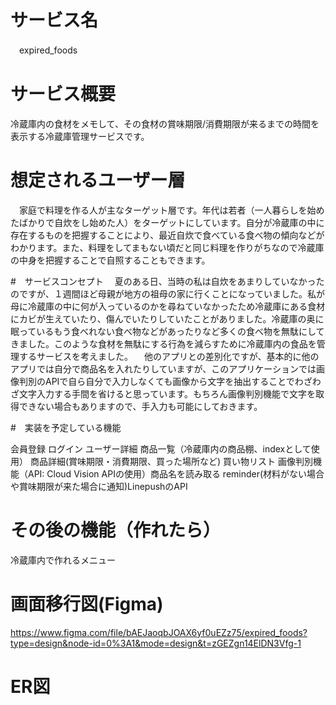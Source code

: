 # サービス名
　expired_foods

# サービス概要
 冷蔵庫内の食材をメモして、その食材の賞味期限/消費期限が来るまでの時間を表示する冷蔵庫管理サービスです。

 # 想定されるユーザー層
 　家庭で料理を作る人が主なターゲット層です。年代は若者（一人暮らしを始めたばかりで自炊をし始めた人）をターゲットにしています。自分が冷蔵庫の中に存在するものを把握することにより、最近自炊で食べている食べ物の傾向などがわかります。また、料理をしてまもない頃だと同じ料理を作りがちなので冷蔵庫の中身を把握することで自照することもできます。

 #　サービスコンセプト
 　夏のある日、当時の私は自炊をあまりしていなかったのですが、１週間ほど母親が地方の祖母の家に行くことになっていました。私が母に冷蔵庫の中に何が入っているのかを尋ねていなかったため冷蔵庫にある食材にカビが生えていたり、傷んでいたりしていたことがありました。冷蔵庫の奥に眠っているもう食べれない食べ物などがあったりなど多くの食べ物を無駄にしてきました。このような食材を無駄にする行為を減らすために冷蔵庫内の食品を管理するサービスを考えました。
 　他のアプリとの差別化ですが、基本的に他のアプリでは自分で商品名を入れたりしていますが、このアプリケーションでは画像判別のAPIで自ら自分で入力しなくても画像から文字を抽出することでわざわざ文字入力する手間を省けると思っています。もちろん画像判別機能で文字を取得できない場合もありますので、手入力も可能にしておきます。

 #　実装を予定している機能

 会員登録
 ログイン
 ユーザー詳細
 商品一覧（冷蔵庫内の商品棚、indexとして使用）
 商品詳細(賞味期限・消費期限、買った場所など)
 買い物リスト
 画像判別機能（API: Cloud Vision APIの使用）商品名を読み取る
 reminder(材料がない場合や賞味期限が来た場合に通知)LinepushのAPI

# その後の機能（作れたら）

冷蔵庫内で作れるメニュー



# 画面移行図(Figma)
https://www.figma.com/file/bAEJaoqbJOAX6yf0uEZz75/expired_foods?type=design&node-id=0%3A1&mode=design&t=zGEZgn14ElDN3Vfg-1

# ER図
<!--[if IE]><meta http-equiv="X-UA-Compatible" content="IE=5,IE=9" ><![endif]-->
<!DOCTYPE html>
<html>
<head>
<title>expired_foods.drawio.html</title>
<meta charset="utf-8"/>
</head>
<body>
<div class="mxgraph" style="max-width:100%;border:1px solid transparent;" data-mxgraph="{&quot;highlight&quot;:&quot;#0000ff&quot;,&quot;nav&quot;:true,&quot;resize&quot;:true,&quot;xml&quot;:&quot;&lt;mxfile host=\&quot;app.diagrams.net\&quot; modified=\&quot;2023-07-20T08:22:52.069Z\&quot; agent=\&quot;Mozilla/5.0 (Macintosh; Intel Mac OS X 10_15_7) AppleWebKit/605.1.15 (KHTML, like Gecko) Version/16.5.2 Safari/605.1.15\&quot; etag=\&quot;xbn2CbT_12UHIAE5gI_w\&quot; version=\&quot;21.6.3\&quot; type=\&quot;device\&quot;&gt;&lt;diagram name=\&quot;ページ1\&quot; id=\&quot;VnCjZFpdEaFDH6y5ZexM\&quot;&gt;&lt;mxGraphModel dx=\&quot;821\&quot; dy=\&quot;552\&quot; grid=\&quot;1\&quot; gridSize=\&quot;10\&quot; guides=\&quot;1\&quot; tooltips=\&quot;1\&quot; connect=\&quot;1\&quot; arrows=\&quot;1\&quot; fold=\&quot;1\&quot; page=\&quot;1\&quot; pageScale=\&quot;1\&quot; pageWidth=\&quot;827\&quot; pageHeight=\&quot;1169\&quot; math=\&quot;0\&quot; shadow=\&quot;0\&quot;&gt;&lt;root&gt;&lt;mxCell id=\&quot;0\&quot;/&gt;&lt;mxCell id=\&quot;1\&quot; parent=\&quot;0\&quot;/&gt;&lt;mxCell id=\&quot;s132GzXz32EJAhUQcE31-2\&quot; value=\&quot;users\&quot; style=\&quot;shape=table;startSize=30;container=1;collapsible=1;childLayout=tableLayout;fixedRows=1;rowLines=0;fontStyle=1;align=center;resizeLast=1;html=1;\&quot; parent=\&quot;1\&quot; vertex=\&quot;1\&quot;&gt;&lt;mxGeometry x=\&quot;120\&quot; y=\&quot;90\&quot; width=\&quot;200\&quot; height=\&quot;240\&quot; as=\&quot;geometry\&quot;/&gt;&lt;/mxCell&gt;&lt;mxCell id=\&quot;s132GzXz32EJAhUQcE31-3\&quot; value=\&quot;\&quot; style=\&quot;shape=tableRow;horizontal=0;startSize=0;swimlaneHead=0;swimlaneBody=0;fillColor=none;collapsible=0;dropTarget=0;points=[[0,0.5],[1,0.5]];portConstraint=eastwest;top=0;left=0;right=0;bottom=1;\&quot; parent=\&quot;s132GzXz32EJAhUQcE31-2\&quot; vertex=\&quot;1\&quot;&gt;&lt;mxGeometry y=\&quot;30\&quot; width=\&quot;200\&quot; height=\&quot;30\&quot; as=\&quot;geometry\&quot;/&gt;&lt;/mxCell&gt;&lt;mxCell id=\&quot;s132GzXz32EJAhUQcE31-4\&quot; value=\&quot;PK\&quot; style=\&quot;shape=partialRectangle;connectable=0;fillColor=none;top=0;left=0;bottom=0;right=0;fontStyle=1;overflow=hidden;whiteSpace=wrap;html=1;\&quot; parent=\&quot;s132GzXz32EJAhUQcE31-3\&quot; vertex=\&quot;1\&quot;&gt;&lt;mxGeometry width=\&quot;30\&quot; height=\&quot;30\&quot; as=\&quot;geometry\&quot;&gt;&lt;mxRectangle width=\&quot;30\&quot; height=\&quot;30\&quot; as=\&quot;alternateBounds\&quot;/&gt;&lt;/mxGeometry&gt;&lt;/mxCell&gt;&lt;mxCell id=\&quot;s132GzXz32EJAhUQcE31-5\&quot; value=\&quot;user_id\&quot; style=\&quot;shape=partialRectangle;connectable=0;fillColor=none;top=0;left=0;bottom=0;right=0;align=left;spacingLeft=6;fontStyle=5;overflow=hidden;whiteSpace=wrap;html=1;\&quot; parent=\&quot;s132GzXz32EJAhUQcE31-3\&quot; vertex=\&quot;1\&quot;&gt;&lt;mxGeometry x=\&quot;30\&quot; width=\&quot;170\&quot; height=\&quot;30\&quot; as=\&quot;geometry\&quot;&gt;&lt;mxRectangle width=\&quot;170\&quot; height=\&quot;30\&quot; as=\&quot;alternateBounds\&quot;/&gt;&lt;/mxGeometry&gt;&lt;/mxCell&gt;&lt;mxCell id=\&quot;s132GzXz32EJAhUQcE31-6\&quot; value=\&quot;\&quot; style=\&quot;shape=tableRow;horizontal=0;startSize=0;swimlaneHead=0;swimlaneBody=0;fillColor=none;collapsible=0;dropTarget=0;points=[[0,0.5],[1,0.5]];portConstraint=eastwest;top=0;left=0;right=0;bottom=0;\&quot; parent=\&quot;s132GzXz32EJAhUQcE31-2\&quot; vertex=\&quot;1\&quot;&gt;&lt;mxGeometry y=\&quot;60\&quot; width=\&quot;200\&quot; height=\&quot;30\&quot; as=\&quot;geometry\&quot;/&gt;&lt;/mxCell&gt;&lt;mxCell id=\&quot;s132GzXz32EJAhUQcE31-7\&quot; value=\&quot;\&quot; style=\&quot;shape=partialRectangle;connectable=0;fillColor=none;top=0;left=0;bottom=0;right=0;editable=1;overflow=hidden;whiteSpace=wrap;html=1;\&quot; parent=\&quot;s132GzXz32EJAhUQcE31-6\&quot; vertex=\&quot;1\&quot;&gt;&lt;mxGeometry width=\&quot;30\&quot; height=\&quot;30\&quot; as=\&quot;geometry\&quot;&gt;&lt;mxRectangle width=\&quot;30\&quot; height=\&quot;30\&quot; as=\&quot;alternateBounds\&quot;/&gt;&lt;/mxGeometry&gt;&lt;/mxCell&gt;&lt;mxCell id=\&quot;s132GzXz32EJAhUQcE31-8\&quot; value=\&quot;email &amp;amp;nbsp; &amp;amp;nbsp; &amp;amp;nbsp; &amp;amp;nbsp; &amp;amp;nbsp; &amp;amp;nbsp; &amp;amp;nbsp; &amp;amp;nbsp; &amp;amp;nbsp; &amp;amp;nbsp; &amp;amp;nbsp; :string\&quot; style=\&quot;shape=partialRectangle;connectable=0;fillColor=none;top=0;left=0;bottom=0;right=0;align=left;spacingLeft=6;overflow=hidden;whiteSpace=wrap;html=1;\&quot; parent=\&quot;s132GzXz32EJAhUQcE31-6\&quot; vertex=\&quot;1\&quot;&gt;&lt;mxGeometry x=\&quot;30\&quot; width=\&quot;170\&quot; height=\&quot;30\&quot; as=\&quot;geometry\&quot;&gt;&lt;mxRectangle width=\&quot;170\&quot; height=\&quot;30\&quot; as=\&quot;alternateBounds\&quot;/&gt;&lt;/mxGeometry&gt;&lt;/mxCell&gt;&lt;mxCell id=\&quot;s132GzXz32EJAhUQcE31-9\&quot; value=\&quot;\&quot; style=\&quot;shape=tableRow;horizontal=0;startSize=0;swimlaneHead=0;swimlaneBody=0;fillColor=none;collapsible=0;dropTarget=0;points=[[0,0.5],[1,0.5]];portConstraint=eastwest;top=0;left=0;right=0;bottom=0;\&quot; parent=\&quot;s132GzXz32EJAhUQcE31-2\&quot; vertex=\&quot;1\&quot;&gt;&lt;mxGeometry y=\&quot;90\&quot; width=\&quot;200\&quot; height=\&quot;30\&quot; as=\&quot;geometry\&quot;/&gt;&lt;/mxCell&gt;&lt;mxCell id=\&quot;s132GzXz32EJAhUQcE31-10\&quot; value=\&quot;\&quot; style=\&quot;shape=partialRectangle;connectable=0;fillColor=none;top=0;left=0;bottom=0;right=0;editable=1;overflow=hidden;whiteSpace=wrap;html=1;\&quot; parent=\&quot;s132GzXz32EJAhUQcE31-9\&quot; vertex=\&quot;1\&quot;&gt;&lt;mxGeometry width=\&quot;30\&quot; height=\&quot;30\&quot; as=\&quot;geometry\&quot;&gt;&lt;mxRectangle width=\&quot;30\&quot; height=\&quot;30\&quot; as=\&quot;alternateBounds\&quot;/&gt;&lt;/mxGeometry&gt;&lt;/mxCell&gt;&lt;mxCell id=\&quot;s132GzXz32EJAhUQcE31-11\&quot; value=\&quot;password &amp;amp;nbsp; &amp;amp;nbsp; &amp;amp;nbsp; &amp;amp;nbsp; &amp;amp;nbsp; &amp;amp;nbsp; &amp;amp;nbsp; &amp;amp;nbsp;:string\&quot; style=\&quot;shape=partialRectangle;connectable=0;fillColor=none;top=0;left=0;bottom=0;right=0;align=left;spacingLeft=6;overflow=hidden;whiteSpace=wrap;html=1;\&quot; parent=\&quot;s132GzXz32EJAhUQcE31-9\&quot; vertex=\&quot;1\&quot;&gt;&lt;mxGeometry x=\&quot;30\&quot; width=\&quot;170\&quot; height=\&quot;30\&quot; as=\&quot;geometry\&quot;&gt;&lt;mxRectangle width=\&quot;170\&quot; height=\&quot;30\&quot; as=\&quot;alternateBounds\&quot;/&gt;&lt;/mxGeometry&gt;&lt;/mxCell&gt;&lt;mxCell id=\&quot;s132GzXz32EJAhUQcE31-12\&quot; value=\&quot;\&quot; style=\&quot;shape=tableRow;horizontal=0;startSize=0;swimlaneHead=0;swimlaneBody=0;fillColor=none;collapsible=0;dropTarget=0;points=[[0,0.5],[1,0.5]];portConstraint=eastwest;top=0;left=0;right=0;bottom=0;\&quot; parent=\&quot;s132GzXz32EJAhUQcE31-2\&quot; vertex=\&quot;1\&quot;&gt;&lt;mxGeometry y=\&quot;120\&quot; width=\&quot;200\&quot; height=\&quot;30\&quot; as=\&quot;geometry\&quot;/&gt;&lt;/mxCell&gt;&lt;mxCell id=\&quot;s132GzXz32EJAhUQcE31-13\&quot; value=\&quot;\&quot; style=\&quot;shape=partialRectangle;connectable=0;fillColor=none;top=0;left=0;bottom=0;right=0;editable=1;overflow=hidden;whiteSpace=wrap;html=1;\&quot; parent=\&quot;s132GzXz32EJAhUQcE31-12\&quot; vertex=\&quot;1\&quot;&gt;&lt;mxGeometry width=\&quot;30\&quot; height=\&quot;30\&quot; as=\&quot;geometry\&quot;&gt;&lt;mxRectangle width=\&quot;30\&quot; height=\&quot;30\&quot; as=\&quot;alternateBounds\&quot;/&gt;&lt;/mxGeometry&gt;&lt;/mxCell&gt;&lt;mxCell id=\&quot;s132GzXz32EJAhUQcE31-14\&quot; value=\&quot;crypted_password :string\&quot; style=\&quot;shape=partialRectangle;connectable=0;fillColor=none;top=0;left=0;bottom=0;right=0;align=left;spacingLeft=6;overflow=hidden;whiteSpace=wrap;html=1;\&quot; parent=\&quot;s132GzXz32EJAhUQcE31-12\&quot; vertex=\&quot;1\&quot;&gt;&lt;mxGeometry x=\&quot;30\&quot; width=\&quot;170\&quot; height=\&quot;30\&quot; as=\&quot;geometry\&quot;&gt;&lt;mxRectangle width=\&quot;170\&quot; height=\&quot;30\&quot; as=\&quot;alternateBounds\&quot;/&gt;&lt;/mxGeometry&gt;&lt;/mxCell&gt;&lt;mxCell id=\&quot;s132GzXz32EJAhUQcE31-15\&quot; style=\&quot;shape=tableRow;horizontal=0;startSize=0;swimlaneHead=0;swimlaneBody=0;fillColor=none;collapsible=0;dropTarget=0;points=[[0,0.5],[1,0.5]];portConstraint=eastwest;top=0;left=0;right=0;bottom=0;\&quot; parent=\&quot;s132GzXz32EJAhUQcE31-2\&quot; vertex=\&quot;1\&quot;&gt;&lt;mxGeometry y=\&quot;150\&quot; width=\&quot;200\&quot; height=\&quot;30\&quot; as=\&quot;geometry\&quot;/&gt;&lt;/mxCell&gt;&lt;mxCell id=\&quot;s132GzXz32EJAhUQcE31-16\&quot; style=\&quot;shape=partialRectangle;connectable=0;fillColor=none;top=0;left=0;bottom=0;right=0;editable=1;overflow=hidden;whiteSpace=wrap;html=1;\&quot; parent=\&quot;s132GzXz32EJAhUQcE31-15\&quot; vertex=\&quot;1\&quot;&gt;&lt;mxGeometry width=\&quot;30\&quot; height=\&quot;30\&quot; as=\&quot;geometry\&quot;&gt;&lt;mxRectangle width=\&quot;30\&quot; height=\&quot;30\&quot; as=\&quot;alternateBounds\&quot;/&gt;&lt;/mxGeometry&gt;&lt;/mxCell&gt;&lt;mxCell id=\&quot;s132GzXz32EJAhUQcE31-17\&quot; value=\&quot;salt &amp;amp;nbsp; &amp;amp;nbsp; &amp;amp;nbsp; &amp;amp;nbsp; &amp;amp;nbsp; &amp;amp;nbsp; &amp;amp;nbsp; &amp;amp;nbsp; &amp;amp;nbsp; &amp;amp;nbsp; &amp;amp;nbsp; &amp;amp;nbsp; :string\&quot; style=\&quot;shape=partialRectangle;connectable=0;fillColor=none;top=0;left=0;bottom=0;right=0;align=left;spacingLeft=6;overflow=hidden;whiteSpace=wrap;html=1;\&quot; parent=\&quot;s132GzXz32EJAhUQcE31-15\&quot; vertex=\&quot;1\&quot;&gt;&lt;mxGeometry x=\&quot;30\&quot; width=\&quot;170\&quot; height=\&quot;30\&quot; as=\&quot;geometry\&quot;&gt;&lt;mxRectangle width=\&quot;170\&quot; height=\&quot;30\&quot; as=\&quot;alternateBounds\&quot;/&gt;&lt;/mxGeometry&gt;&lt;/mxCell&gt;&lt;mxCell id=\&quot;s132GzXz32EJAhUQcE31-95\&quot; style=\&quot;shape=tableRow;horizontal=0;startSize=0;swimlaneHead=0;swimlaneBody=0;fillColor=none;collapsible=0;dropTarget=0;points=[[0,0.5],[1,0.5]];portConstraint=eastwest;top=0;left=0;right=0;bottom=0;\&quot; parent=\&quot;s132GzXz32EJAhUQcE31-2\&quot; vertex=\&quot;1\&quot;&gt;&lt;mxGeometry y=\&quot;180\&quot; width=\&quot;200\&quot; height=\&quot;30\&quot; as=\&quot;geometry\&quot;/&gt;&lt;/mxCell&gt;&lt;mxCell id=\&quot;s132GzXz32EJAhUQcE31-96\&quot; style=\&quot;shape=partialRectangle;connectable=0;fillColor=none;top=0;left=0;bottom=0;right=0;editable=1;overflow=hidden;whiteSpace=wrap;html=1;\&quot; parent=\&quot;s132GzXz32EJAhUQcE31-95\&quot; vertex=\&quot;1\&quot;&gt;&lt;mxGeometry width=\&quot;30\&quot; height=\&quot;30\&quot; as=\&quot;geometry\&quot;&gt;&lt;mxRectangle width=\&quot;30\&quot; height=\&quot;30\&quot; as=\&quot;alternateBounds\&quot;/&gt;&lt;/mxGeometry&gt;&lt;/mxCell&gt;&lt;mxCell id=\&quot;s132GzXz32EJAhUQcE31-97\&quot; value=\&quot;name &amp;amp;nbsp; &amp;amp;nbsp; &amp;amp;nbsp; &amp;amp;nbsp; &amp;amp;nbsp; &amp;amp;nbsp; &amp;amp;nbsp; &amp;amp;nbsp; &amp;amp;nbsp; &amp;amp;nbsp; :string\&quot; style=\&quot;shape=partialRectangle;connectable=0;fillColor=none;top=0;left=0;bottom=0;right=0;align=left;spacingLeft=6;overflow=hidden;whiteSpace=wrap;html=1;\&quot; parent=\&quot;s132GzXz32EJAhUQcE31-95\&quot; vertex=\&quot;1\&quot;&gt;&lt;mxGeometry x=\&quot;30\&quot; width=\&quot;170\&quot; height=\&quot;30\&quot; as=\&quot;geometry\&quot;&gt;&lt;mxRectangle width=\&quot;170\&quot; height=\&quot;30\&quot; as=\&quot;alternateBounds\&quot;/&gt;&lt;/mxGeometry&gt;&lt;/mxCell&gt;&lt;mxCell id=\&quot;s132GzXz32EJAhUQcE31-102\&quot; style=\&quot;shape=tableRow;horizontal=0;startSize=0;swimlaneHead=0;swimlaneBody=0;fillColor=none;collapsible=0;dropTarget=0;points=[[0,0.5],[1,0.5]];portConstraint=eastwest;top=0;left=0;right=0;bottom=0;\&quot; parent=\&quot;s132GzXz32EJAhUQcE31-2\&quot; vertex=\&quot;1\&quot;&gt;&lt;mxGeometry y=\&quot;210\&quot; width=\&quot;200\&quot; height=\&quot;30\&quot; as=\&quot;geometry\&quot;/&gt;&lt;/mxCell&gt;&lt;mxCell id=\&quot;s132GzXz32EJAhUQcE31-103\&quot; style=\&quot;shape=partialRectangle;connectable=0;fillColor=none;top=0;left=0;bottom=0;right=0;editable=1;overflow=hidden;whiteSpace=wrap;html=1;\&quot; parent=\&quot;s132GzXz32EJAhUQcE31-102\&quot; vertex=\&quot;1\&quot;&gt;&lt;mxGeometry width=\&quot;30\&quot; height=\&quot;30\&quot; as=\&quot;geometry\&quot;&gt;&lt;mxRectangle width=\&quot;30\&quot; height=\&quot;30\&quot; as=\&quot;alternateBounds\&quot;/&gt;&lt;/mxGeometry&gt;&lt;/mxCell&gt;&lt;mxCell id=\&quot;s132GzXz32EJAhUQcE31-104\&quot; value=\&quot;role &amp;amp;nbsp; &amp;amp;nbsp; &amp;amp;nbsp; &amp;amp;nbsp; &amp;amp;nbsp; &amp;amp;nbsp; &amp;amp;nbsp; &amp;amp;nbsp; &amp;amp;nbsp; &amp;amp;nbsp; &amp;amp;nbsp; &amp;amp;nbsp;:integer\&quot; style=\&quot;shape=partialRectangle;connectable=0;fillColor=none;top=0;left=0;bottom=0;right=0;align=left;spacingLeft=6;overflow=hidden;whiteSpace=wrap;html=1;\&quot; parent=\&quot;s132GzXz32EJAhUQcE31-102\&quot; vertex=\&quot;1\&quot;&gt;&lt;mxGeometry x=\&quot;30\&quot; width=\&quot;170\&quot; height=\&quot;30\&quot; as=\&quot;geometry\&quot;&gt;&lt;mxRectangle width=\&quot;170\&quot; height=\&quot;30\&quot; as=\&quot;alternateBounds\&quot;/&gt;&lt;/mxGeometry&gt;&lt;/mxCell&gt;&lt;mxCell id=\&quot;s132GzXz32EJAhUQcE31-37\&quot; value=\&quot;items\&quot; style=\&quot;shape=table;startSize=30;container=1;collapsible=1;childLayout=tableLayout;fixedRows=1;rowLines=0;fontStyle=1;align=center;resizeLast=1;html=1;\&quot; parent=\&quot;1\&quot; vertex=\&quot;1\&quot;&gt;&lt;mxGeometry x=\&quot;420\&quot; y=\&quot;70\&quot; width=\&quot;180\&quot; height=\&quot;210\&quot; as=\&quot;geometry\&quot;/&gt;&lt;/mxCell&gt;&lt;mxCell id=\&quot;s132GzXz32EJAhUQcE31-38\&quot; value=\&quot;\&quot; style=\&quot;shape=tableRow;horizontal=0;startSize=0;swimlaneHead=0;swimlaneBody=0;fillColor=none;collapsible=0;dropTarget=0;points=[[0,0.5],[1,0.5]];portConstraint=eastwest;top=0;left=0;right=0;bottom=1;\&quot; parent=\&quot;s132GzXz32EJAhUQcE31-37\&quot; vertex=\&quot;1\&quot;&gt;&lt;mxGeometry y=\&quot;30\&quot; width=\&quot;180\&quot; height=\&quot;30\&quot; as=\&quot;geometry\&quot;/&gt;&lt;/mxCell&gt;&lt;mxCell id=\&quot;s132GzXz32EJAhUQcE31-39\&quot; value=\&quot;PK\&quot; style=\&quot;shape=partialRectangle;connectable=0;fillColor=none;top=0;left=0;bottom=0;right=0;fontStyle=1;overflow=hidden;whiteSpace=wrap;html=1;\&quot; parent=\&quot;s132GzXz32EJAhUQcE31-38\&quot; vertex=\&quot;1\&quot;&gt;&lt;mxGeometry width=\&quot;30\&quot; height=\&quot;30\&quot; as=\&quot;geometry\&quot;&gt;&lt;mxRectangle width=\&quot;30\&quot; height=\&quot;30\&quot; as=\&quot;alternateBounds\&quot;/&gt;&lt;/mxGeometry&gt;&lt;/mxCell&gt;&lt;mxCell id=\&quot;s132GzXz32EJAhUQcE31-40\&quot; value=\&quot;item_id\&quot; style=\&quot;shape=partialRectangle;connectable=0;fillColor=none;top=0;left=0;bottom=0;right=0;align=left;spacingLeft=6;fontStyle=5;overflow=hidden;whiteSpace=wrap;html=1;\&quot; parent=\&quot;s132GzXz32EJAhUQcE31-38\&quot; vertex=\&quot;1\&quot;&gt;&lt;mxGeometry x=\&quot;30\&quot; width=\&quot;150\&quot; height=\&quot;30\&quot; as=\&quot;geometry\&quot;&gt;&lt;mxRectangle width=\&quot;150\&quot; height=\&quot;30\&quot; as=\&quot;alternateBounds\&quot;/&gt;&lt;/mxGeometry&gt;&lt;/mxCell&gt;&lt;mxCell id=\&quot;s132GzXz32EJAhUQcE31-41\&quot; value=\&quot;\&quot; style=\&quot;shape=tableRow;horizontal=0;startSize=0;swimlaneHead=0;swimlaneBody=0;fillColor=none;collapsible=0;dropTarget=0;points=[[0,0.5],[1,0.5]];portConstraint=eastwest;top=0;left=0;right=0;bottom=0;\&quot; parent=\&quot;s132GzXz32EJAhUQcE31-37\&quot; vertex=\&quot;1\&quot;&gt;&lt;mxGeometry y=\&quot;60\&quot; width=\&quot;180\&quot; height=\&quot;30\&quot; as=\&quot;geometry\&quot;/&gt;&lt;/mxCell&gt;&lt;mxCell id=\&quot;s132GzXz32EJAhUQcE31-42\&quot; value=\&quot;\&quot; style=\&quot;shape=partialRectangle;connectable=0;fillColor=none;top=0;left=0;bottom=0;right=0;editable=1;overflow=hidden;whiteSpace=wrap;html=1;\&quot; parent=\&quot;s132GzXz32EJAhUQcE31-41\&quot; vertex=\&quot;1\&quot;&gt;&lt;mxGeometry width=\&quot;30\&quot; height=\&quot;30\&quot; as=\&quot;geometry\&quot;&gt;&lt;mxRectangle width=\&quot;30\&quot; height=\&quot;30\&quot; as=\&quot;alternateBounds\&quot;/&gt;&lt;/mxGeometry&gt;&lt;/mxCell&gt;&lt;mxCell id=\&quot;s132GzXz32EJAhUQcE31-43\&quot; value=\&quot;name &amp;amp;nbsp; &amp;amp;nbsp; &amp;amp;nbsp; &amp;amp;nbsp; &amp;amp;nbsp; &amp;amp;nbsp; &amp;amp;nbsp; :string\&quot; style=\&quot;shape=partialRectangle;connectable=0;fillColor=none;top=0;left=0;bottom=0;right=0;align=left;spacingLeft=6;overflow=hidden;whiteSpace=wrap;html=1;\&quot; parent=\&quot;s132GzXz32EJAhUQcE31-41\&quot; vertex=\&quot;1\&quot;&gt;&lt;mxGeometry x=\&quot;30\&quot; width=\&quot;150\&quot; height=\&quot;30\&quot; as=\&quot;geometry\&quot;&gt;&lt;mxRectangle width=\&quot;150\&quot; height=\&quot;30\&quot; as=\&quot;alternateBounds\&quot;/&gt;&lt;/mxGeometry&gt;&lt;/mxCell&gt;&lt;mxCell id=\&quot;s132GzXz32EJAhUQcE31-44\&quot; value=\&quot;\&quot; style=\&quot;shape=tableRow;horizontal=0;startSize=0;swimlaneHead=0;swimlaneBody=0;fillColor=none;collapsible=0;dropTarget=0;points=[[0,0.5],[1,0.5]];portConstraint=eastwest;top=0;left=0;right=0;bottom=0;\&quot; parent=\&quot;s132GzXz32EJAhUQcE31-37\&quot; vertex=\&quot;1\&quot;&gt;&lt;mxGeometry y=\&quot;90\&quot; width=\&quot;180\&quot; height=\&quot;30\&quot; as=\&quot;geometry\&quot;/&gt;&lt;/mxCell&gt;&lt;mxCell id=\&quot;s132GzXz32EJAhUQcE31-45\&quot; value=\&quot;\&quot; style=\&quot;shape=partialRectangle;connectable=0;fillColor=none;top=0;left=0;bottom=0;right=0;editable=1;overflow=hidden;whiteSpace=wrap;html=1;\&quot; parent=\&quot;s132GzXz32EJAhUQcE31-44\&quot; vertex=\&quot;1\&quot;&gt;&lt;mxGeometry width=\&quot;30\&quot; height=\&quot;30\&quot; as=\&quot;geometry\&quot;&gt;&lt;mxRectangle width=\&quot;30\&quot; height=\&quot;30\&quot; as=\&quot;alternateBounds\&quot;/&gt;&lt;/mxGeometry&gt;&lt;/mxCell&gt;&lt;mxCell id=\&quot;s132GzXz32EJAhUQcE31-46\&quot; value=\&quot;count &amp;amp;nbsp; &amp;amp;nbsp; &amp;amp;nbsp; &amp;amp;nbsp; &amp;amp;nbsp; &amp;amp;nbsp; &amp;amp;nbsp; :integer\&quot; style=\&quot;shape=partialRectangle;connectable=0;fillColor=none;top=0;left=0;bottom=0;right=0;align=left;spacingLeft=6;overflow=hidden;whiteSpace=wrap;html=1;\&quot; parent=\&quot;s132GzXz32EJAhUQcE31-44\&quot; vertex=\&quot;1\&quot;&gt;&lt;mxGeometry x=\&quot;30\&quot; width=\&quot;150\&quot; height=\&quot;30\&quot; as=\&quot;geometry\&quot;&gt;&lt;mxRectangle width=\&quot;150\&quot; height=\&quot;30\&quot; as=\&quot;alternateBounds\&quot;/&gt;&lt;/mxGeometry&gt;&lt;/mxCell&gt;&lt;mxCell id=\&quot;s132GzXz32EJAhUQcE31-47\&quot; value=\&quot;\&quot; style=\&quot;shape=tableRow;horizontal=0;startSize=0;swimlaneHead=0;swimlaneBody=0;fillColor=none;collapsible=0;dropTarget=0;points=[[0,0.5],[1,0.5]];portConstraint=eastwest;top=0;left=0;right=0;bottom=0;\&quot; parent=\&quot;s132GzXz32EJAhUQcE31-37\&quot; vertex=\&quot;1\&quot;&gt;&lt;mxGeometry y=\&quot;120\&quot; width=\&quot;180\&quot; height=\&quot;30\&quot; as=\&quot;geometry\&quot;/&gt;&lt;/mxCell&gt;&lt;mxCell id=\&quot;s132GzXz32EJAhUQcE31-48\&quot; value=\&quot;\&quot; style=\&quot;shape=partialRectangle;connectable=0;fillColor=none;top=0;left=0;bottom=0;right=0;editable=1;overflow=hidden;whiteSpace=wrap;html=1;\&quot; parent=\&quot;s132GzXz32EJAhUQcE31-47\&quot; vertex=\&quot;1\&quot;&gt;&lt;mxGeometry width=\&quot;30\&quot; height=\&quot;30\&quot; as=\&quot;geometry\&quot;&gt;&lt;mxRectangle width=\&quot;30\&quot; height=\&quot;30\&quot; as=\&quot;alternateBounds\&quot;/&gt;&lt;/mxGeometry&gt;&lt;/mxCell&gt;&lt;mxCell id=\&quot;s132GzXz32EJAhUQcE31-49\&quot; value=\&quot;expired_at &amp;amp;nbsp; &amp;amp;nbsp; &amp;amp;nbsp; :datetime\&quot; style=\&quot;shape=partialRectangle;connectable=0;fillColor=none;top=0;left=0;bottom=0;right=0;align=left;spacingLeft=6;overflow=hidden;whiteSpace=wrap;html=1;\&quot; parent=\&quot;s132GzXz32EJAhUQcE31-47\&quot; vertex=\&quot;1\&quot;&gt;&lt;mxGeometry x=\&quot;30\&quot; width=\&quot;150\&quot; height=\&quot;30\&quot; as=\&quot;geometry\&quot;&gt;&lt;mxRectangle width=\&quot;150\&quot; height=\&quot;30\&quot; as=\&quot;alternateBounds\&quot;/&gt;&lt;/mxGeometry&gt;&lt;/mxCell&gt;&lt;mxCell id=\&quot;s132GzXz32EJAhUQcE31-50\&quot; style=\&quot;shape=tableRow;horizontal=0;startSize=0;swimlaneHead=0;swimlaneBody=0;fillColor=none;collapsible=0;dropTarget=0;points=[[0,0.5],[1,0.5]];portConstraint=eastwest;top=0;left=0;right=0;bottom=0;\&quot; parent=\&quot;s132GzXz32EJAhUQcE31-37\&quot; vertex=\&quot;1\&quot;&gt;&lt;mxGeometry y=\&quot;150\&quot; width=\&quot;180\&quot; height=\&quot;30\&quot; as=\&quot;geometry\&quot;/&gt;&lt;/mxCell&gt;&lt;mxCell id=\&quot;s132GzXz32EJAhUQcE31-51\&quot; style=\&quot;shape=partialRectangle;connectable=0;fillColor=none;top=0;left=0;bottom=0;right=0;editable=1;overflow=hidden;whiteSpace=wrap;html=1;\&quot; parent=\&quot;s132GzXz32EJAhUQcE31-50\&quot; vertex=\&quot;1\&quot;&gt;&lt;mxGeometry width=\&quot;30\&quot; height=\&quot;30\&quot; as=\&quot;geometry\&quot;&gt;&lt;mxRectangle width=\&quot;30\&quot; height=\&quot;30\&quot; as=\&quot;alternateBounds\&quot;/&gt;&lt;/mxGeometry&gt;&lt;/mxCell&gt;&lt;mxCell id=\&quot;s132GzXz32EJAhUQcE31-52\&quot; value=\&quot;image &amp;amp;nbsp; &amp;amp;nbsp; &amp;amp;nbsp; &amp;amp;nbsp; &amp;amp;nbsp; &amp;amp;nbsp; &amp;amp;nbsp;:string\&quot; style=\&quot;shape=partialRectangle;connectable=0;fillColor=none;top=0;left=0;bottom=0;right=0;align=left;spacingLeft=6;overflow=hidden;whiteSpace=wrap;html=1;\&quot; parent=\&quot;s132GzXz32EJAhUQcE31-50\&quot; vertex=\&quot;1\&quot;&gt;&lt;mxGeometry x=\&quot;30\&quot; width=\&quot;150\&quot; height=\&quot;30\&quot; as=\&quot;geometry\&quot;&gt;&lt;mxRectangle width=\&quot;150\&quot; height=\&quot;30\&quot; as=\&quot;alternateBounds\&quot;/&gt;&lt;/mxGeometry&gt;&lt;/mxCell&gt;&lt;mxCell id=\&quot;s132GzXz32EJAhUQcE31-57\&quot; style=\&quot;shape=tableRow;horizontal=0;startSize=0;swimlaneHead=0;swimlaneBody=0;fillColor=none;collapsible=0;dropTarget=0;points=[[0,0.5],[1,0.5]];portConstraint=eastwest;top=0;left=0;right=0;bottom=0;\&quot; parent=\&quot;s132GzXz32EJAhUQcE31-37\&quot; vertex=\&quot;1\&quot;&gt;&lt;mxGeometry y=\&quot;180\&quot; width=\&quot;180\&quot; height=\&quot;30\&quot; as=\&quot;geometry\&quot;/&gt;&lt;/mxCell&gt;&lt;mxCell id=\&quot;s132GzXz32EJAhUQcE31-58\&quot; style=\&quot;shape=partialRectangle;connectable=0;fillColor=none;top=0;left=0;bottom=0;right=0;editable=1;overflow=hidden;whiteSpace=wrap;html=1;\&quot; parent=\&quot;s132GzXz32EJAhUQcE31-57\&quot; vertex=\&quot;1\&quot;&gt;&lt;mxGeometry width=\&quot;30\&quot; height=\&quot;30\&quot; as=\&quot;geometry\&quot;&gt;&lt;mxRectangle width=\&quot;30\&quot; height=\&quot;30\&quot; as=\&quot;alternateBounds\&quot;/&gt;&lt;/mxGeometry&gt;&lt;/mxCell&gt;&lt;mxCell id=\&quot;s132GzXz32EJAhUQcE31-59\&quot; value=\&quot;user_id &amp;amp;nbsp; &amp;amp;nbsp; &amp;amp;nbsp; &amp;amp;nbsp; &amp;amp;nbsp; &amp;amp;nbsp;:string\&quot; style=\&quot;shape=partialRectangle;connectable=0;fillColor=none;top=0;left=0;bottom=0;right=0;align=left;spacingLeft=6;overflow=hidden;whiteSpace=wrap;html=1;\&quot; parent=\&quot;s132GzXz32EJAhUQcE31-57\&quot; vertex=\&quot;1\&quot;&gt;&lt;mxGeometry x=\&quot;30\&quot; width=\&quot;150\&quot; height=\&quot;30\&quot; as=\&quot;geometry\&quot;&gt;&lt;mxRectangle width=\&quot;150\&quot; height=\&quot;30\&quot; as=\&quot;alternateBounds\&quot;/&gt;&lt;/mxGeometry&gt;&lt;/mxCell&gt;&lt;mxCell id=\&quot;s132GzXz32EJAhUQcE31-56\&quot; value=\&quot;\&quot; style=\&quot;edgeStyle=entityRelationEdgeStyle;fontSize=12;html=1;endArrow=ERzeroToMany;startArrow=ERmandOne;rounded=0;exitX=1;exitY=0.5;exitDx=0;exitDy=0;entryX=0.006;entryY=0.3;entryDx=0;entryDy=0;entryPerimeter=0;\&quot; parent=\&quot;1\&quot; source=\&quot;s132GzXz32EJAhUQcE31-3\&quot; target=\&quot;s132GzXz32EJAhUQcE31-57\&quot; edge=\&quot;1\&quot;&gt;&lt;mxGeometry width=\&quot;100\&quot; height=\&quot;100\&quot; relative=\&quot;1\&quot; as=\&quot;geometry\&quot;&gt;&lt;mxPoint x=\&quot;224\&quot; y=\&quot;190\&quot; as=\&quot;sourcePoint\&quot;/&gt;&lt;mxPoint x=\&quot;320\&quot; y=\&quot;230\&quot; as=\&quot;targetPoint\&quot;/&gt;&lt;Array as=\&quot;points\&quot;&gt;&lt;mxPoint x=\&quot;324\&quot; y=\&quot;120\&quot;/&gt;&lt;mxPoint x=\&quot;330\&quot; y=\&quot;230\&quot;/&gt;&lt;/Array&gt;&lt;/mxGeometry&gt;&lt;/mxCell&gt;&lt;mxCell id=\&quot;s132GzXz32EJAhUQcE31-60\&quot; value=\&quot;reminders\&quot; style=\&quot;shape=table;startSize=30;container=1;collapsible=1;childLayout=tableLayout;fixedRows=1;rowLines=0;fontStyle=1;align=center;resizeLast=1;html=1;\&quot; parent=\&quot;1\&quot; vertex=\&quot;1\&quot;&gt;&lt;mxGeometry x=\&quot;390\&quot; y=\&quot;400\&quot; width=\&quot;180\&quot; height=\&quot;210\&quot; as=\&quot;geometry\&quot;/&gt;&lt;/mxCell&gt;&lt;mxCell id=\&quot;s132GzXz32EJAhUQcE31-61\&quot; value=\&quot;\&quot; style=\&quot;shape=tableRow;horizontal=0;startSize=0;swimlaneHead=0;swimlaneBody=0;fillColor=none;collapsible=0;dropTarget=0;points=[[0,0.5],[1,0.5]];portConstraint=eastwest;top=0;left=0;right=0;bottom=1;\&quot; parent=\&quot;s132GzXz32EJAhUQcE31-60\&quot; vertex=\&quot;1\&quot;&gt;&lt;mxGeometry y=\&quot;30\&quot; width=\&quot;180\&quot; height=\&quot;30\&quot; as=\&quot;geometry\&quot;/&gt;&lt;/mxCell&gt;&lt;mxCell id=\&quot;s132GzXz32EJAhUQcE31-62\&quot; value=\&quot;PK\&quot; style=\&quot;shape=partialRectangle;connectable=0;fillColor=none;top=0;left=0;bottom=0;right=0;fontStyle=1;overflow=hidden;whiteSpace=wrap;html=1;\&quot; parent=\&quot;s132GzXz32EJAhUQcE31-61\&quot; vertex=\&quot;1\&quot;&gt;&lt;mxGeometry width=\&quot;30\&quot; height=\&quot;30\&quot; as=\&quot;geometry\&quot;&gt;&lt;mxRectangle width=\&quot;30\&quot; height=\&quot;30\&quot; as=\&quot;alternateBounds\&quot;/&gt;&lt;/mxGeometry&gt;&lt;/mxCell&gt;&lt;mxCell id=\&quot;s132GzXz32EJAhUQcE31-63\&quot; value=\&quot;reminder_id\&quot; style=\&quot;shape=partialRectangle;connectable=0;fillColor=none;top=0;left=0;bottom=0;right=0;align=left;spacingLeft=6;fontStyle=5;overflow=hidden;whiteSpace=wrap;html=1;\&quot; parent=\&quot;s132GzXz32EJAhUQcE31-61\&quot; vertex=\&quot;1\&quot;&gt;&lt;mxGeometry x=\&quot;30\&quot; width=\&quot;150\&quot; height=\&quot;30\&quot; as=\&quot;geometry\&quot;&gt;&lt;mxRectangle width=\&quot;150\&quot; height=\&quot;30\&quot; as=\&quot;alternateBounds\&quot;/&gt;&lt;/mxGeometry&gt;&lt;/mxCell&gt;&lt;mxCell id=\&quot;s132GzXz32EJAhUQcE31-64\&quot; value=\&quot;\&quot; style=\&quot;shape=tableRow;horizontal=0;startSize=0;swimlaneHead=0;swimlaneBody=0;fillColor=none;collapsible=0;dropTarget=0;points=[[0,0.5],[1,0.5]];portConstraint=eastwest;top=0;left=0;right=0;bottom=0;\&quot; parent=\&quot;s132GzXz32EJAhUQcE31-60\&quot; vertex=\&quot;1\&quot;&gt;&lt;mxGeometry y=\&quot;60\&quot; width=\&quot;180\&quot; height=\&quot;30\&quot; as=\&quot;geometry\&quot;/&gt;&lt;/mxCell&gt;&lt;mxCell id=\&quot;s132GzXz32EJAhUQcE31-65\&quot; value=\&quot;\&quot; style=\&quot;shape=partialRectangle;connectable=0;fillColor=none;top=0;left=0;bottom=0;right=0;editable=1;overflow=hidden;whiteSpace=wrap;html=1;\&quot; parent=\&quot;s132GzXz32EJAhUQcE31-64\&quot; vertex=\&quot;1\&quot;&gt;&lt;mxGeometry width=\&quot;30\&quot; height=\&quot;30\&quot; as=\&quot;geometry\&quot;&gt;&lt;mxRectangle width=\&quot;30\&quot; height=\&quot;30\&quot; as=\&quot;alternateBounds\&quot;/&gt;&lt;/mxGeometry&gt;&lt;/mxCell&gt;&lt;mxCell id=\&quot;s132GzXz32EJAhUQcE31-66\&quot; value=\&quot;user_id &amp;amp;nbsp; &amp;amp;nbsp; &amp;amp;nbsp; &amp;amp;nbsp; &amp;amp;nbsp; &amp;amp;nbsp; &amp;amp;nbsp; &amp;amp;nbsp; &amp;amp;nbsp;:string\&quot; style=\&quot;shape=partialRectangle;connectable=0;fillColor=none;top=0;left=0;bottom=0;right=0;align=left;spacingLeft=6;overflow=hidden;whiteSpace=wrap;html=1;\&quot; parent=\&quot;s132GzXz32EJAhUQcE31-64\&quot; vertex=\&quot;1\&quot;&gt;&lt;mxGeometry x=\&quot;30\&quot; width=\&quot;150\&quot; height=\&quot;30\&quot; as=\&quot;geometry\&quot;&gt;&lt;mxRectangle width=\&quot;150\&quot; height=\&quot;30\&quot; as=\&quot;alternateBounds\&quot;/&gt;&lt;/mxGeometry&gt;&lt;/mxCell&gt;&lt;mxCell id=\&quot;s132GzXz32EJAhUQcE31-67\&quot; value=\&quot;\&quot; style=\&quot;shape=tableRow;horizontal=0;startSize=0;swimlaneHead=0;swimlaneBody=0;fillColor=none;collapsible=0;dropTarget=0;points=[[0,0.5],[1,0.5]];portConstraint=eastwest;top=0;left=0;right=0;bottom=0;\&quot; parent=\&quot;s132GzXz32EJAhUQcE31-60\&quot; vertex=\&quot;1\&quot;&gt;&lt;mxGeometry y=\&quot;90\&quot; width=\&quot;180\&quot; height=\&quot;30\&quot; as=\&quot;geometry\&quot;/&gt;&lt;/mxCell&gt;&lt;mxCell id=\&quot;s132GzXz32EJAhUQcE31-68\&quot; value=\&quot;\&quot; style=\&quot;shape=partialRectangle;connectable=0;fillColor=none;top=0;left=0;bottom=0;right=0;editable=1;overflow=hidden;whiteSpace=wrap;html=1;\&quot; parent=\&quot;s132GzXz32EJAhUQcE31-67\&quot; vertex=\&quot;1\&quot;&gt;&lt;mxGeometry width=\&quot;30\&quot; height=\&quot;30\&quot; as=\&quot;geometry\&quot;&gt;&lt;mxRectangle width=\&quot;30\&quot; height=\&quot;30\&quot; as=\&quot;alternateBounds\&quot;/&gt;&lt;/mxGeometry&gt;&lt;/mxCell&gt;&lt;mxCell id=\&quot;s132GzXz32EJAhUQcE31-69\&quot; value=\&quot;item_id &amp;amp;nbsp; &amp;amp;nbsp; &amp;amp;nbsp; &amp;amp;nbsp; &amp;amp;nbsp; &amp;amp;nbsp; &amp;amp;nbsp; &amp;amp;nbsp; &amp;amp;nbsp;:string\&quot; style=\&quot;shape=partialRectangle;connectable=0;fillColor=none;top=0;left=0;bottom=0;right=0;align=left;spacingLeft=6;overflow=hidden;whiteSpace=wrap;html=1;\&quot; parent=\&quot;s132GzXz32EJAhUQcE31-67\&quot; vertex=\&quot;1\&quot;&gt;&lt;mxGeometry x=\&quot;30\&quot; width=\&quot;150\&quot; height=\&quot;30\&quot; as=\&quot;geometry\&quot;&gt;&lt;mxRectangle width=\&quot;150\&quot; height=\&quot;30\&quot; as=\&quot;alternateBounds\&quot;/&gt;&lt;/mxGeometry&gt;&lt;/mxCell&gt;&lt;mxCell id=\&quot;s132GzXz32EJAhUQcE31-70\&quot; value=\&quot;\&quot; style=\&quot;shape=tableRow;horizontal=0;startSize=0;swimlaneHead=0;swimlaneBody=0;fillColor=none;collapsible=0;dropTarget=0;points=[[0,0.5],[1,0.5]];portConstraint=eastwest;top=0;left=0;right=0;bottom=0;\&quot; parent=\&quot;s132GzXz32EJAhUQcE31-60\&quot; vertex=\&quot;1\&quot;&gt;&lt;mxGeometry y=\&quot;120\&quot; width=\&quot;180\&quot; height=\&quot;30\&quot; as=\&quot;geometry\&quot;/&gt;&lt;/mxCell&gt;&lt;mxCell id=\&quot;s132GzXz32EJAhUQcE31-71\&quot; value=\&quot;\&quot; style=\&quot;shape=partialRectangle;connectable=0;fillColor=none;top=0;left=0;bottom=0;right=0;editable=1;overflow=hidden;whiteSpace=wrap;html=1;\&quot; parent=\&quot;s132GzXz32EJAhUQcE31-70\&quot; vertex=\&quot;1\&quot;&gt;&lt;mxGeometry width=\&quot;30\&quot; height=\&quot;30\&quot; as=\&quot;geometry\&quot;&gt;&lt;mxRectangle width=\&quot;30\&quot; height=\&quot;30\&quot; as=\&quot;alternateBounds\&quot;/&gt;&lt;/mxGeometry&gt;&lt;/mxCell&gt;&lt;mxCell id=\&quot;s132GzXz32EJAhUQcE31-72\&quot; value=\&quot;content &amp;amp;nbsp; &amp;amp;nbsp; &amp;amp;nbsp; &amp;amp;nbsp; &amp;amp;nbsp; &amp;amp;nbsp; &amp;amp;nbsp; &amp;amp;nbsp; &amp;amp;nbsp;:string\&quot; style=\&quot;shape=partialRectangle;connectable=0;fillColor=none;top=0;left=0;bottom=0;right=0;align=left;spacingLeft=6;overflow=hidden;whiteSpace=wrap;html=1;\&quot; parent=\&quot;s132GzXz32EJAhUQcE31-70\&quot; vertex=\&quot;1\&quot;&gt;&lt;mxGeometry x=\&quot;30\&quot; width=\&quot;150\&quot; height=\&quot;30\&quot; as=\&quot;geometry\&quot;&gt;&lt;mxRectangle width=\&quot;150\&quot; height=\&quot;30\&quot; as=\&quot;alternateBounds\&quot;/&gt;&lt;/mxGeometry&gt;&lt;/mxCell&gt;&lt;mxCell id=\&quot;s132GzXz32EJAhUQcE31-73\&quot; style=\&quot;shape=tableRow;horizontal=0;startSize=0;swimlaneHead=0;swimlaneBody=0;fillColor=none;collapsible=0;dropTarget=0;points=[[0,0.5],[1,0.5]];portConstraint=eastwest;top=0;left=0;right=0;bottom=0;\&quot; parent=\&quot;s132GzXz32EJAhUQcE31-60\&quot; vertex=\&quot;1\&quot;&gt;&lt;mxGeometry y=\&quot;150\&quot; width=\&quot;180\&quot; height=\&quot;30\&quot; as=\&quot;geometry\&quot;/&gt;&lt;/mxCell&gt;&lt;mxCell id=\&quot;s132GzXz32EJAhUQcE31-74\&quot; style=\&quot;shape=partialRectangle;connectable=0;fillColor=none;top=0;left=0;bottom=0;right=0;editable=1;overflow=hidden;whiteSpace=wrap;html=1;\&quot; parent=\&quot;s132GzXz32EJAhUQcE31-73\&quot; vertex=\&quot;1\&quot;&gt;&lt;mxGeometry width=\&quot;30\&quot; height=\&quot;30\&quot; as=\&quot;geometry\&quot;&gt;&lt;mxRectangle width=\&quot;30\&quot; height=\&quot;30\&quot; as=\&quot;alternateBounds\&quot;/&gt;&lt;/mxGeometry&gt;&lt;/mxCell&gt;&lt;mxCell id=\&quot;s132GzXz32EJAhUQcE31-75\&quot; value=\&quot;expired_at &amp;amp;nbsp; &amp;amp;nbsp; &amp;amp;nbsp; &amp;amp;nbsp; &amp;amp;nbsp;:datetime\&quot; style=\&quot;shape=partialRectangle;connectable=0;fillColor=none;top=0;left=0;bottom=0;right=0;align=left;spacingLeft=6;overflow=hidden;whiteSpace=wrap;html=1;\&quot; parent=\&quot;s132GzXz32EJAhUQcE31-73\&quot; vertex=\&quot;1\&quot;&gt;&lt;mxGeometry x=\&quot;30\&quot; width=\&quot;150\&quot; height=\&quot;30\&quot; as=\&quot;geometry\&quot;&gt;&lt;mxRectangle width=\&quot;150\&quot; height=\&quot;30\&quot; as=\&quot;alternateBounds\&quot;/&gt;&lt;/mxGeometry&gt;&lt;/mxCell&gt;&lt;mxCell id=\&quot;s132GzXz32EJAhUQcE31-76\&quot; style=\&quot;shape=tableRow;horizontal=0;startSize=0;swimlaneHead=0;swimlaneBody=0;fillColor=none;collapsible=0;dropTarget=0;points=[[0,0.5],[1,0.5]];portConstraint=eastwest;top=0;left=0;right=0;bottom=0;\&quot; parent=\&quot;s132GzXz32EJAhUQcE31-60\&quot; vertex=\&quot;1\&quot;&gt;&lt;mxGeometry y=\&quot;180\&quot; width=\&quot;180\&quot; height=\&quot;30\&quot; as=\&quot;geometry\&quot;/&gt;&lt;/mxCell&gt;&lt;mxCell id=\&quot;s132GzXz32EJAhUQcE31-77\&quot; style=\&quot;shape=partialRectangle;connectable=0;fillColor=none;top=0;left=0;bottom=0;right=0;editable=1;overflow=hidden;whiteSpace=wrap;html=1;\&quot; parent=\&quot;s132GzXz32EJAhUQcE31-76\&quot; vertex=\&quot;1\&quot;&gt;&lt;mxGeometry width=\&quot;30\&quot; height=\&quot;30\&quot; as=\&quot;geometry\&quot;&gt;&lt;mxRectangle width=\&quot;30\&quot; height=\&quot;30\&quot; as=\&quot;alternateBounds\&quot;/&gt;&lt;/mxGeometry&gt;&lt;/mxCell&gt;&lt;mxCell id=\&quot;s132GzXz32EJAhUQcE31-78\&quot; value=\&quot;started_at &amp;amp;nbsp; &amp;amp;nbsp; &amp;amp;nbsp; &amp;amp;nbsp; &amp;amp;nbsp; :datetime\&quot; style=\&quot;shape=partialRectangle;connectable=0;fillColor=none;top=0;left=0;bottom=0;right=0;align=left;spacingLeft=6;overflow=hidden;whiteSpace=wrap;html=1;\&quot; parent=\&quot;s132GzXz32EJAhUQcE31-76\&quot; vertex=\&quot;1\&quot;&gt;&lt;mxGeometry x=\&quot;30\&quot; width=\&quot;150\&quot; height=\&quot;30\&quot; as=\&quot;geometry\&quot;&gt;&lt;mxRectangle width=\&quot;150\&quot; height=\&quot;30\&quot; as=\&quot;alternateBounds\&quot;/&gt;&lt;/mxGeometry&gt;&lt;/mxCell&gt;&lt;mxCell id=\&quot;s132GzXz32EJAhUQcE31-79\&quot; value=\&quot;\&quot; style=\&quot;edgeStyle=orthogonalEdgeStyle;fontSize=12;html=1;endArrow=ERzeroToMany;startArrow=ERmandOne;rounded=0;entryX=1;entryY=0.5;entryDx=0;entryDy=0;exitX=0.261;exitY=1;exitDx=0;exitDy=0;exitPerimeter=0;\&quot; parent=\&quot;1\&quot; source=\&quot;s132GzXz32EJAhUQcE31-57\&quot; target=\&quot;s132GzXz32EJAhUQcE31-61\&quot; edge=\&quot;1\&quot;&gt;&lt;mxGeometry width=\&quot;100\&quot; height=\&quot;100\&quot; relative=\&quot;1\&quot; as=\&quot;geometry\&quot;&gt;&lt;mxPoint x=\&quot;530\&quot; y=\&quot;360\&quot; as=\&quot;sourcePoint\&quot;/&gt;&lt;mxPoint x=\&quot;480\&quot; y=\&quot;280\&quot; as=\&quot;targetPoint\&quot;/&gt;&lt;/mxGeometry&gt;&lt;/mxCell&gt;&lt;mxCell id=\&quot;s132GzXz32EJAhUQcE31-81\&quot; value=\&quot;\&quot; style=\&quot;fontSize=12;html=1;endArrow=ERzeroToMany;startArrow=ERmandOne;rounded=0;elbow=vertical;exitX=0.985;exitY=1.033;exitDx=0;exitDy=0;exitPerimeter=0;entryX=-0.017;entryY=0.086;entryDx=0;entryDy=0;entryPerimeter=0;\&quot; parent=\&quot;1\&quot; source=\&quot;s132GzXz32EJAhUQcE31-102\&quot; target=\&quot;s132GzXz32EJAhUQcE31-60\&quot; edge=\&quot;1\&quot;&gt;&lt;mxGeometry width=\&quot;100\&quot; height=\&quot;100\&quot; relative=\&quot;1\&quot; as=\&quot;geometry\&quot;&gt;&lt;mxPoint x=\&quot;149\&quot; y=\&quot;220\&quot; as=\&quot;sourcePoint\&quot;/&gt;&lt;mxPoint x=\&quot;111\&quot; y=\&quot;222.01\&quot; as=\&quot;targetPoint\&quot;/&gt;&lt;Array as=\&quot;points\&quot;/&gt;&lt;/mxGeometry&gt;&lt;/mxCell&gt;&lt;mxCell id=\&quot;s132GzXz32EJAhUQcE31-82\&quot; value=\&quot;lists\&quot; style=\&quot;shape=table;startSize=30;container=1;collapsible=1;childLayout=tableLayout;fixedRows=1;rowLines=0;fontStyle=1;align=center;resizeLast=1;html=1;\&quot; parent=\&quot;1\&quot; vertex=\&quot;1\&quot;&gt;&lt;mxGeometry x=\&quot;130\&quot; y=\&quot;410\&quot; width=\&quot;180\&quot; height=\&quot;150\&quot; as=\&quot;geometry\&quot;/&gt;&lt;/mxCell&gt;&lt;mxCell id=\&quot;s132GzXz32EJAhUQcE31-83\&quot; value=\&quot;\&quot; style=\&quot;shape=tableRow;horizontal=0;startSize=0;swimlaneHead=0;swimlaneBody=0;fillColor=none;collapsible=0;dropTarget=0;points=[[0,0.5],[1,0.5]];portConstraint=eastwest;top=0;left=0;right=0;bottom=1;\&quot; parent=\&quot;s132GzXz32EJAhUQcE31-82\&quot; vertex=\&quot;1\&quot;&gt;&lt;mxGeometry y=\&quot;30\&quot; width=\&quot;180\&quot; height=\&quot;30\&quot; as=\&quot;geometry\&quot;/&gt;&lt;/mxCell&gt;&lt;mxCell id=\&quot;s132GzXz32EJAhUQcE31-84\&quot; value=\&quot;PK\&quot; style=\&quot;shape=partialRectangle;connectable=0;fillColor=none;top=0;left=0;bottom=0;right=0;fontStyle=1;overflow=hidden;whiteSpace=wrap;html=1;\&quot; parent=\&quot;s132GzXz32EJAhUQcE31-83\&quot; vertex=\&quot;1\&quot;&gt;&lt;mxGeometry width=\&quot;30\&quot; height=\&quot;30\&quot; as=\&quot;geometry\&quot;&gt;&lt;mxRectangle width=\&quot;30\&quot; height=\&quot;30\&quot; as=\&quot;alternateBounds\&quot;/&gt;&lt;/mxGeometry&gt;&lt;/mxCell&gt;&lt;mxCell id=\&quot;s132GzXz32EJAhUQcE31-85\&quot; value=\&quot;list_id\&quot; style=\&quot;shape=partialRectangle;connectable=0;fillColor=none;top=0;left=0;bottom=0;right=0;align=left;spacingLeft=6;fontStyle=5;overflow=hidden;whiteSpace=wrap;html=1;\&quot; parent=\&quot;s132GzXz32EJAhUQcE31-83\&quot; vertex=\&quot;1\&quot;&gt;&lt;mxGeometry x=\&quot;30\&quot; width=\&quot;150\&quot; height=\&quot;30\&quot; as=\&quot;geometry\&quot;&gt;&lt;mxRectangle width=\&quot;150\&quot; height=\&quot;30\&quot; as=\&quot;alternateBounds\&quot;/&gt;&lt;/mxGeometry&gt;&lt;/mxCell&gt;&lt;mxCell id=\&quot;s132GzXz32EJAhUQcE31-86\&quot; value=\&quot;\&quot; style=\&quot;shape=tableRow;horizontal=0;startSize=0;swimlaneHead=0;swimlaneBody=0;fillColor=none;collapsible=0;dropTarget=0;points=[[0,0.5],[1,0.5]];portConstraint=eastwest;top=0;left=0;right=0;bottom=0;\&quot; parent=\&quot;s132GzXz32EJAhUQcE31-82\&quot; vertex=\&quot;1\&quot;&gt;&lt;mxGeometry y=\&quot;60\&quot; width=\&quot;180\&quot; height=\&quot;30\&quot; as=\&quot;geometry\&quot;/&gt;&lt;/mxCell&gt;&lt;mxCell id=\&quot;s132GzXz32EJAhUQcE31-87\&quot; value=\&quot;\&quot; style=\&quot;shape=partialRectangle;connectable=0;fillColor=none;top=0;left=0;bottom=0;right=0;editable=1;overflow=hidden;whiteSpace=wrap;html=1;\&quot; parent=\&quot;s132GzXz32EJAhUQcE31-86\&quot; vertex=\&quot;1\&quot;&gt;&lt;mxGeometry width=\&quot;30\&quot; height=\&quot;30\&quot; as=\&quot;geometry\&quot;&gt;&lt;mxRectangle width=\&quot;30\&quot; height=\&quot;30\&quot; as=\&quot;alternateBounds\&quot;/&gt;&lt;/mxGeometry&gt;&lt;/mxCell&gt;&lt;mxCell id=\&quot;s132GzXz32EJAhUQcE31-88\&quot; value=\&quot;name &amp;amp;nbsp; &amp;amp;nbsp; &amp;amp;nbsp; &amp;amp;nbsp; &amp;amp;nbsp; &amp;amp;nbsp; &amp;amp;nbsp; &amp;amp;nbsp; &amp;amp;nbsp; &amp;amp;nbsp; &amp;amp;nbsp;:string\&quot; style=\&quot;shape=partialRectangle;connectable=0;fillColor=none;top=0;left=0;bottom=0;right=0;align=left;spacingLeft=6;overflow=hidden;whiteSpace=wrap;html=1;\&quot; parent=\&quot;s132GzXz32EJAhUQcE31-86\&quot; vertex=\&quot;1\&quot;&gt;&lt;mxGeometry x=\&quot;30\&quot; width=\&quot;150\&quot; height=\&quot;30\&quot; as=\&quot;geometry\&quot;&gt;&lt;mxRectangle width=\&quot;150\&quot; height=\&quot;30\&quot; as=\&quot;alternateBounds\&quot;/&gt;&lt;/mxGeometry&gt;&lt;/mxCell&gt;&lt;mxCell id=\&quot;s132GzXz32EJAhUQcE31-89\&quot; value=\&quot;\&quot; style=\&quot;shape=tableRow;horizontal=0;startSize=0;swimlaneHead=0;swimlaneBody=0;fillColor=none;collapsible=0;dropTarget=0;points=[[0,0.5],[1,0.5]];portConstraint=eastwest;top=0;left=0;right=0;bottom=0;\&quot; parent=\&quot;s132GzXz32EJAhUQcE31-82\&quot; vertex=\&quot;1\&quot;&gt;&lt;mxGeometry y=\&quot;90\&quot; width=\&quot;180\&quot; height=\&quot;30\&quot; as=\&quot;geometry\&quot;/&gt;&lt;/mxCell&gt;&lt;mxCell id=\&quot;s132GzXz32EJAhUQcE31-90\&quot; value=\&quot;\&quot; style=\&quot;shape=partialRectangle;connectable=0;fillColor=none;top=0;left=0;bottom=0;right=0;editable=1;overflow=hidden;whiteSpace=wrap;html=1;\&quot; parent=\&quot;s132GzXz32EJAhUQcE31-89\&quot; vertex=\&quot;1\&quot;&gt;&lt;mxGeometry width=\&quot;30\&quot; height=\&quot;30\&quot; as=\&quot;geometry\&quot;&gt;&lt;mxRectangle width=\&quot;30\&quot; height=\&quot;30\&quot; as=\&quot;alternateBounds\&quot;/&gt;&lt;/mxGeometry&gt;&lt;/mxCell&gt;&lt;mxCell id=\&quot;s132GzXz32EJAhUQcE31-91\&quot; value=\&quot;count &amp;amp;nbsp; &amp;amp;nbsp; &amp;amp;nbsp; &amp;amp;nbsp; &amp;amp;nbsp; &amp;amp;nbsp; &amp;amp;nbsp; &amp;amp;nbsp; &amp;amp;nbsp; &amp;amp;nbsp; :integer\&quot; style=\&quot;shape=partialRectangle;connectable=0;fillColor=none;top=0;left=0;bottom=0;right=0;align=left;spacingLeft=6;overflow=hidden;whiteSpace=wrap;html=1;\&quot; parent=\&quot;s132GzXz32EJAhUQcE31-89\&quot; vertex=\&quot;1\&quot;&gt;&lt;mxGeometry x=\&quot;30\&quot; width=\&quot;150\&quot; height=\&quot;30\&quot; as=\&quot;geometry\&quot;&gt;&lt;mxRectangle width=\&quot;150\&quot; height=\&quot;30\&quot; as=\&quot;alternateBounds\&quot;/&gt;&lt;/mxGeometry&gt;&lt;/mxCell&gt;&lt;mxCell id=\&quot;s132GzXz32EJAhUQcE31-92\&quot; value=\&quot;\&quot; style=\&quot;shape=tableRow;horizontal=0;startSize=0;swimlaneHead=0;swimlaneBody=0;fillColor=none;collapsible=0;dropTarget=0;points=[[0,0.5],[1,0.5]];portConstraint=eastwest;top=0;left=0;right=0;bottom=0;\&quot; parent=\&quot;s132GzXz32EJAhUQcE31-82\&quot; vertex=\&quot;1\&quot;&gt;&lt;mxGeometry y=\&quot;120\&quot; width=\&quot;180\&quot; height=\&quot;30\&quot; as=\&quot;geometry\&quot;/&gt;&lt;/mxCell&gt;&lt;mxCell id=\&quot;s132GzXz32EJAhUQcE31-93\&quot; value=\&quot;\&quot; style=\&quot;shape=partialRectangle;connectable=0;fillColor=none;top=0;left=0;bottom=0;right=0;editable=1;overflow=hidden;whiteSpace=wrap;html=1;\&quot; parent=\&quot;s132GzXz32EJAhUQcE31-92\&quot; vertex=\&quot;1\&quot;&gt;&lt;mxGeometry width=\&quot;30\&quot; height=\&quot;30\&quot; as=\&quot;geometry\&quot;&gt;&lt;mxRectangle width=\&quot;30\&quot; height=\&quot;30\&quot; as=\&quot;alternateBounds\&quot;/&gt;&lt;/mxGeometry&gt;&lt;/mxCell&gt;&lt;mxCell id=\&quot;s132GzXz32EJAhUQcE31-94\&quot; value=\&quot;user_id &amp;amp;nbsp; &amp;amp;nbsp; &amp;amp;nbsp; &amp;amp;nbsp; &amp;amp;nbsp; &amp;amp;nbsp; &amp;amp;nbsp; &amp;amp;nbsp; &amp;amp;nbsp; :string\&quot; style=\&quot;shape=partialRectangle;connectable=0;fillColor=none;top=0;left=0;bottom=0;right=0;align=left;spacingLeft=6;overflow=hidden;whiteSpace=wrap;html=1;\&quot; parent=\&quot;s132GzXz32EJAhUQcE31-92\&quot; vertex=\&quot;1\&quot;&gt;&lt;mxGeometry x=\&quot;30\&quot; width=\&quot;150\&quot; height=\&quot;30\&quot; as=\&quot;geometry\&quot;&gt;&lt;mxRectangle width=\&quot;150\&quot; height=\&quot;30\&quot; as=\&quot;alternateBounds\&quot;/&gt;&lt;/mxGeometry&gt;&lt;/mxCell&gt;&lt;mxCell id=\&quot;s132GzXz32EJAhUQcE31-99\&quot; value=\&quot;\&quot; style=\&quot;fontSize=12;html=1;endArrow=ERzeroToMany;endFill=1;rounded=0;exitX=0.545;exitY=1.067;exitDx=0;exitDy=0;exitPerimeter=0;entryX=0.55;entryY=-0.013;entryDx=0;entryDy=0;entryPerimeter=0;\&quot; parent=\&quot;1\&quot; source=\&quot;s132GzXz32EJAhUQcE31-102\&quot; target=\&quot;s132GzXz32EJAhUQcE31-82\&quot; edge=\&quot;1\&quot;&gt;&lt;mxGeometry width=\&quot;100\&quot; height=\&quot;100\&quot; relative=\&quot;1\&quot; as=\&quot;geometry\&quot;&gt;&lt;mxPoint x=\&quot;290\&quot; y=\&quot;400\&quot; as=\&quot;sourcePoint\&quot;/&gt;&lt;mxPoint x=\&quot;390\&quot; y=\&quot;300\&quot; as=\&quot;targetPoint\&quot;/&gt;&lt;/mxGeometry&gt;&lt;/mxCell&gt;&lt;/root&gt;&lt;/mxGraphModel&gt;&lt;/diagram&gt;&lt;/mxfile&gt;&quot;,&quot;toolbar&quot;:&quot;pages zoom layers lightbox&quot;,&quot;page&quot;:0}"></div>
<script type="text/javascript" src="https://app.diagrams.net/js/viewer-static.min.js"></script>
</body>
</html>